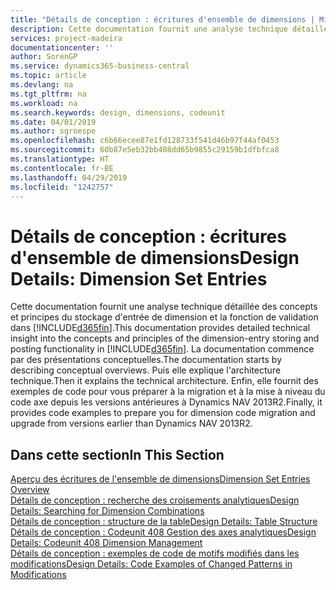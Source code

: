 ```yaml
---
title: "Détails de conception : écritures d'ensemble de dimensions | Microsoft Docs"
description: Cette documentation fournit une analyse technique détaillée des concepts et principes qui sont utilisés pour reconcevoir la fonction de stockage et de validation d'écritures de dimension.
services: project-madeira
documentationcenter: ''
author: SorenGP
ms.service: dynamics365-business-central
ms.topic: article
ms.devlang: na
ms.tgt_pltfrm: na
ms.workload: na
ms.search.keywords: design, dimensions, codeunit
ms.date: 04/01/2019
ms.author: sgroespe
ms.openlocfilehash: c6b66ecee87e1fd128733f541d46b97f44af0453
ms.sourcegitcommit: 60b87e5eb32bb408dd65b9855c29159b1dfbfca8
ms.translationtype: HT
ms.contentlocale: fr-BE
ms.lasthandoff: 04/29/2019
ms.locfileid: "1242757"
---
```

# <a name="design-details-dimension-set-entries"></a><span data-ttu-id="bb954-103">Détails de conception : écritures d'ensemble de dimensions</span><span class="sxs-lookup"><span data-stu-id="bb954-103">Design Details: Dimension Set Entries</span></span>
<span data-ttu-id="bb954-104">Cette documentation fournit une analyse technique détaillée des concepts et principes du stockage d'entrée de dimension et la fonction de validation dans [!INCLUDE[d365fin](includes/d365fin_md.md)].</span><span class="sxs-lookup"><span data-stu-id="bb954-104">This documentation provides detailed technical insight into the concepts and principles of the dimension-entry storing and posting functionality in [!INCLUDE[d365fin](includes/d365fin_md.md)].</span></span> <span data-ttu-id="bb954-105">La documentation commence par des présentations conceptuelles.</span><span class="sxs-lookup"><span data-stu-id="bb954-105">The documentation starts by describing conceptual overviews.</span></span> <span data-ttu-id="bb954-106">Puis elle explique l'architecture technique.</span><span class="sxs-lookup"><span data-stu-id="bb954-106">Then it explains the technical architecture.</span></span> <span data-ttu-id="bb954-107">Enfin, elle fournit des exemples de code pour vous préparer à la migration et à la mise à niveau du code axe depuis les versions antérieures à Dynamics NAV 2013R2.</span><span class="sxs-lookup"><span data-stu-id="bb954-107">Finally, it provides code examples to prepare you for dimension code migration and upgrade from versions earlier than Dynamics NAV 2013R2.</span></span>  

## <a name="in-this-section"></a><span data-ttu-id="bb954-108">Dans cette section</span><span class="sxs-lookup"><span data-stu-id="bb954-108">In This Section</span></span>  
[<span data-ttu-id="bb954-109">Aperçu des écritures de l'ensemble de dimensions</span><span class="sxs-lookup"><span data-stu-id="bb954-109">Dimension Set Entries Overview</span></span>](design-details-dimension-set-entries-overview.md)  
[<span data-ttu-id="bb954-110">Détails de conception : recherche des croisements analytiques</span><span class="sxs-lookup"><span data-stu-id="bb954-110">Design Details: Searching for Dimension Combinations</span></span>](design-details-searching-for-dimension-combinations.md)  
[<span data-ttu-id="bb954-111">Détails de conception : structure de la table</span><span class="sxs-lookup"><span data-stu-id="bb954-111">Design Details: Table Structure</span></span>](design-details-table-structure.md)  
[<span data-ttu-id="bb954-112">Détails de conception : Codeunit 408 Gestion des axes analytiques</span><span class="sxs-lookup"><span data-stu-id="bb954-112">Design Details: Codeunit 408 Dimension Management</span></span>](design-details-codeunit-408-dimension-management.md)  
[<span data-ttu-id="bb954-113">Détails de conception : exemples de code de motifs modifiés dans les modifications</span><span class="sxs-lookup"><span data-stu-id="bb954-113">Design Details: Code Examples of Changed Patterns in Modifications</span></span>](design-details-code-examples-of-changed-patterns-in-modifications.md)
